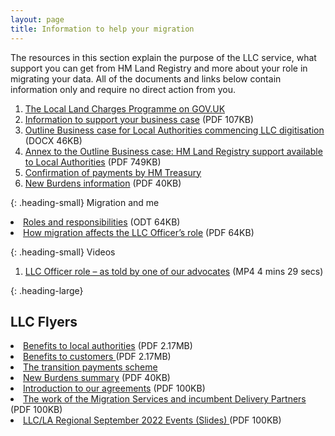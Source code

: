 ```yaml
---
layout: page
title: Information to help your migration 
---
```


The resources in this section explain the purpose of the LLC service, what support you can get from HM Land Registry and more about your role in migrating your data. All of the documents and links below contain information only and require no direct action from you. 

<ol class='list list-number'>
    <li><a href='https://www.gov.uk/government/publications/hm-land-registry-local-land-charges-programme/local-land-charges-programme' onclick='linkClicked()'>The Local Land Charges Programme on GOV.UK</a></li>
    <li><a href='files/Migration/Getting%20your%20service%20ready/Information%20to%20support%20your%20business%20case.pdf' onclick='linkClicked()'>Information to support your business case</a> (PDF 107KB)</li>
    <li><a href='files/Outline%20Business%20Case%20for%20LAs%20commencing%20LLC%20digitisation.docx' onclick='linkClicked()'>Outline Business case for Local Authorities commencing LLC digitisation</a> (DOCX 46KB)</li>
    <li><a href='files/Annex%20A%20-%20HMLR%20support%20for%20LAs.pdf' onclick='linkClicked()'>Annex to the Outline Business case: HM Land Registry support available to Local Authorities</a> (PDF 749KB)</li>
   <li><a href='files/Communications/CST%20letter%20.pdf' onclick='linkClicked()'>Confirmation of payments by HM Treasury</a></li>
   <li><a href='files/Info/Updated%20New%20burdens%20information%20.pdf' onclick='linkClicked()'>New Burdens information</a> (PDF 40KB)</li>  
 
</ol>





{: .heading-small}
Migration and me




<li><a href='files/Info/LLC%20and%20LAs%20roles%20and%20responsibilities%20template.pdf' onclick='linkClicked()'>Roles and responsibilities</a> (ODT 64KB)</li>
<li><a href='files/Info/How%20migration%20affects%20the%20Local%20Land%20Charges%20Officer%E2%80%99s%20role.pdf' onclick='linkClicked()'>How migration affects the LLC Officer’s role</a> (PDF 64KB)</li>





{: .heading-small}
Videos

<ol class='list list-number'>
    <li><a href='files/Info/LLCO%20Narrated%20Video.mp4' onclick='linkClicked()'>LLC Officer role – as told by one of our advocates</a> (MP4 4 mins 29 secs)</li>
</ol>



{: .heading-large}
<h2>LLC Flyers</h2>


 <li><a href='files/Info/HM%20Land%20registry%20LA%20Engagement.pdf' onclick='linkClicked()'>Benefits to local authorities</a> (PDF 2.17MB)</li> 
 <li><a href='files/Info/LLC%20benefits%20to%20customers.pdf' onclick='linkClicked()'>Benefits to customers </a> (PDF 2.17MB)</li> 
 <li><a href='files/Communications/LLC%20product%20card_payments_24052022.pdf' onclick='linkClicked()'>The transition payments scheme</a></li>
 <li><a href='files/Info/New%20burdens%20product%20card_16052022.pdf' onclick='linkClicked()'>New Burdens summary</a> (PDF 40KB)</li>
 <li><a href='files/Info/Introduction%20to%20our%20agreements.pdf' onclick='linkClicked()'>Introduction to our agreements</a> (PDF 100KB)</li>
 <li><a href='files/Info/Our%20new%20Delivery%20Partners%20and%20the%20incumbent%20Delivery%20Partners%20Services.pdf' onclick='linkClicked()'> The work of the Migration Services and incumbent Delivery Partners</a> (PDF 100KB)</li>
<li><a href='files/Info/HM%20Land%20Registry%20LLC%20LA%20Regional%20Events%20Slides.pdf' onclick='linkClicked()'>LLC/LA Regional September 2022 Events (Slides) </a> (PDF 100KB)</li>


<ol class='list list-number'>

</ol>
